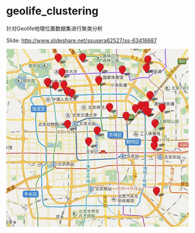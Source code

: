 # geolife_clustering
针对Geolife地理位置数据集进行聚类分析

Slide: <http://www.slideshare.net/ssusera62527/ss-63416687>

![pic](clustering.png)
